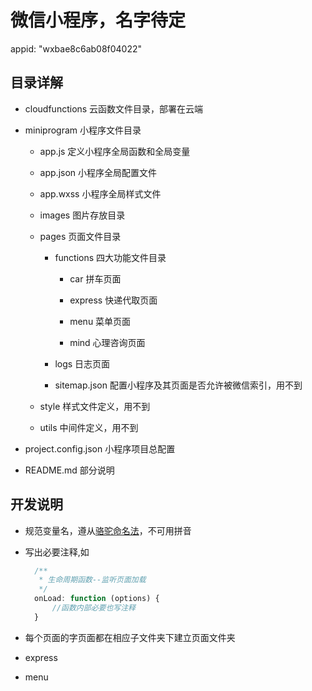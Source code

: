 # 微信小程序，名字待定

appid: "wxbae8c6ab08f04022"

## 目录详解

+ cloudfunctions 云函数文件目录，部署在云端

+ miniprogram 小程序文件目录

   + app.js 定义小程序全局函数和全局变量

   + app.json 小程序全局配置文件

   + app.wxss 小程序全局样式文件

   + images 图片存放目录

   + pages 页面文件目录

      + functions 四大功能文件目录

         + car 拼车页面

         + express 快递代取页面

         + menu 菜单页面

         + mind 心理咨询页面

      + logs 日志页面

      + sitemap.json  配置小程序及其页面是否允许被微信索引，用不到

   + style 样式文件定义，用不到

   + utils 中间件定义，用不到

+ project.config.json 小程序项目总配置

+ README.md 部分说明   

## 开发说明

+ 规范变量名，遵从[骆驼命名法](https://blog.csdn.net/jerry11112/article/details/84985026)，不可用拼音

+ 写出必要注释,如

  ```javascript
    /**
     * 生命周期函数--监听页面加载
     */
    onLoad: function (options) {
  		//函数内部必要也写注释
    }
  ```

+ 每个页面的字页面都在相应子文件夹下建立页面文件夹
+ express
+ menu
